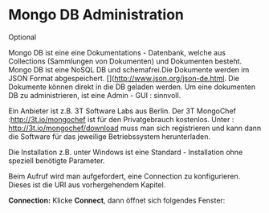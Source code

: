 # Mongo DB Administration

Optional

Mongo DB ist eine eine Dokumentations - Datenbank, welche aus Collections (Sammlungen von Dokumenten) und Dokumenten besteht. Mongo DB ist eine NoSQL DB und schemafrei.Die Dokumente werden im JSON Format abgespeichert. [](http://www.json.org/json-de.html. Die Dokumente können direkt in die DB geladen werden. Um eine dokumenten DB zu administrieren, ist eine Admin - GUI : [](https://de.wikipedia.org/wiki/Grafische_Benutzeroberfl%C3%A4che) sinnvoll.

Ein Anbieter ist z.B. 3T Software Labs aus Berlin.
Der 3T MongoChef :http://3t.io/mongochef ist für den Privatgebrauch kostenlos.
Unter : http://3t.io/mongochef/download muss man sich registrieren und kann dann die Software für das jeweilige Betriebssystem herunterladen.

Die Installation z.B. unter Windows ist eine Standard - Installation ohne speziell benötigte Parameter.

Beim Aufruf wird man aufgefordert, eine Connection zu konfigurieren. Dieses ist die URI aus vorhergehendem Kapitel.

**Connection:**
Klicke **Connect**, dann öffnet sich folgendes Fenster:




